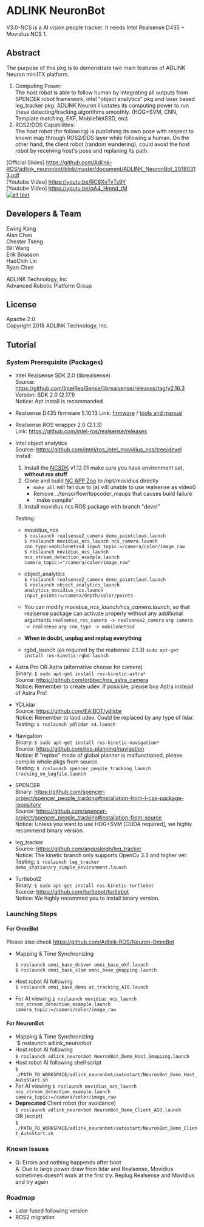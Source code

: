 # ADLINK NeuronBot
V3.0-NCS is a AI vision people tracker. It needs Intel Realsense D435 + Movidius NCS 1.

## Abstract  
The purpose of this pkg is to demonstrate two main features of ADLINK Neuron miniITX platform.   
1. Computing Power:   
   The host robot is able to follow human by integrating all outputs from SPENCER robot framework, intel "object analytics" pkg and laser based leg_tracker pkg.
   ADLINK Neuron illustates its computing power to run these detecting/tracking algorithms smoothly. (HOG+SVM, CNN, Template matching, EKF, MobileNetSSD, etc)  
2. ROS2/DDS Capabilities:  
   The host robot (for following) is publishing its own pose with respect to known map through ROS2/DDS layer while following a human.
   On the other hand, the client robot (random wandering), could avoid the host robot by receiving host's pose and replaning its path.   
   
[Official Slides] https://github.com/Adlink-ROS/adlink_neuronbot/blob/master/document/ADLINK_NeuronBot_20180313.pdf  
[Youtube Video] https://youtu.be/RC6XvTvTs9Y  
[Youtube Video] https://youtu.be/qA4_Hmnd_tM  
[![alt text](http://img.youtube.com/vi/RC6XvTvTs9Y/0.jpg)](https://youtu.be/RC6XvTvTs9Y)  

## Developers & Team
Ewing Kang  
Alan Chen  
Chester Tseng  
Bill Wang  
Erik Boasson  
HaoChih Lin  
Ryan Chen  
  
ADLINK Technology, Inc  
Advanced Robotic Platform Group  

## License
Apache 2.0  
Copyright 2018 ADLINK Technology, Inc.  

## Tutorial
### System Prerequisite (Packages)  
* Intel Realsense SDK 2.0 (librealsense)   
  Source: https://github.com/IntelRealSense/librealsense/releases/tag/v2.16.3  
  Version: SDK 2.0 (2.17.1)  
  Notice: Apt install is recommanded  
  
* Realsense D435 firmware 5.10.13
  Link: [firmware](https://downloadcenter.intel.com/download/28237/Latest-Firmware-for-Intel-RealSense-D400-Product-Family?v=t) / [tools and manual](https://www.intel.com/content/www/us/en/support/articles/000028171/emerging-technologies/intel-realsense-technology.html)
  
* Realsense ROS wrapper 2.0 (2.1.3)  
  Link: https://github.com/intel-ros/realsense/releases

* Intel object analytics  
  Source: https://github.com/intel/ros_intel_movidius_ncs/tree/devel   
  Install:  
    1. Install the [NCSDK](https://github.com/movidius/ncsdk) v1.12.01
        make sure you have environment set, **without ros stuff**
    2. Clone and build [NC APP Zoo](https://github.com/movidius/ncappzoo) to /opt/movidius directly
        * `make all` will fail due to (a) v4l unable to use realsense as video0 
        * Remove ../tensorflow/topcoder_maups that causes build failure
        * ` make compile'
    3. Install movidius ncs ROS package with branch "devel"  
    
  Testing:  
    * movidius_ncs  
     `$ roslaunch realsense2_camera demo_pointcloud.launch`  
     `$ roslaunch movidius_ncs_launch ncs_camera.launch cnn_type:=mobilenetssd input_topic:=/camera/color/image_raw`  
     `$ roslaunch movidius_ncs_launch ncs_stream_detection_example.launch camera_topic:="/camera/color/image_raw"`  
    * object_analytics  
     `$ roslaunch realsense2_camera demo_pointcloud.launch`  
     `$ roslaunch object_analytics_launch analytics_movidius_ncs.launch input_points:=/camera/depth/color/points`  
    * You can modify _movidius_ncs_launch/ncs_camera.launch_, so that realsense package can activate properly without any additional arguments
        `realsense_ros_camera -> realsense2_camera`
        `arg camera -> realsense`
        `arg cnn_type -> mobilenetssd`
    * **When in doubt, unplug and replug everything**  
  
  * rgbd_launch (as required by the realsense 2.1.3)
    `sudo apt-get install ros-kinetic-rgbd-launch`

  
* Astra Pro OR Astra (alternative choose for camera)   
  Binary: `$ sudo apt-get install ros-kinetic-astra*`  
  Source: https://github.com/orbbec/ros_astra_camera  
  Notice: Remember to create udev. If possible, please buy Astra instead of Astra Pro!  
* YDLidar   
  Source: https://github.com/EAIBOT/ydlidar  
  Notice: Remember to laod udev. Could be replaced by any type of lidar.  
  Testing: `$ roslaunch ydlidar x4.launch`  
* Navigation  
  Binary: `$ sudo apt-get install ros-kinetic-navigation*`  
  Source: https://github.com/ros-planning/navigation  
  Notice: if "replan" mode of global planner is malfunctioned, please compile whole pkgs from source.  
  Testing: `$ roslaunch spencer_people_tracking_launch tracking_on_bagfile.launch`
* SPENCER  
  Binary: https://github.com/spencer-project/spencer_people_tracking#installation-from-l-cas-package-repository  
  Source: https://github.com/spencer-project/spencer_people_tracking#installation-from-source  
  Notice: Unless you want to use HOG+SVM [CUDA required], we highly recommend binary version.  
* leg_tracker  
  Source: https://github.com/angusleigh/leg_tracker  
  Notice: The kinetic branch only supports OpenCv 3.3 and higher ver.  
  Testing: `$ roslaunch leg_tracker demo_stationary_simple_environment.launch`  
* Turtlebot2  
  Binaty: `$ sudo apt-get install ros-kinetic-turtlebot`  
  Source: https://github.com/turtlebot/turtlebot  
  Notice: We highly recommed you to install binary version.  

### Launching Steps
#### For OmniBot
Please also check https://github.com/Adlink-ROS/Neuron-OmniBot
* Mapping & Time Synchronizing  
  ```
  $ roslaunch omni_base_driver omni_base_ekf.launch
  $ roslaunch omni_base_slam omni_base_gmapping.launch
  ```
* Host robot AI following  
  `$ roslaunch omni_base_demo ai_tracking_AIO.launch`  

* For AI viewing
  `$ roslaunch movidius_ncs_launch ncs_stream_detection_example.launch camera_topic:=/camera/color/image_raw`
 
#### For NeuronBot
* Mapping & Time Synchronizing  
  `$ roslaunch adlink_neuronbot 
* Host robot AI following  
  `$ roslaunch adlink_neuronbot NeuronBot_Demo_Host_Gmapping.launch`  
* Host robot AI following shell script  
  `$ ./PATH_TO_WORKSPACE/adlink_neuronbot/autostart/NeuronBot_Demo_Host_AutoStart.sh`  
* For AI viewing
  `$ roslaunch movidius_ncs_launch ncs_stream_detection_example.launch camera_topic:=/camera/color/image_raw`
* **Deprecated** Client robot (for avoidance)  
  `$ roslaunch adlink_neuronbot NeuronBot_Demo_Client_AIO.launch`  
  OR (script)  
  `$ ./PATH_TO_WORKSPACE/adlink_neuronbot/autostart/NeuronBot_Demo_Client_AutoStart.sh`  

### Known Issues
* Q: Errors and nothing happends after boot  
  A: Due to large power draw from lidar and Realsense, Movidius sometimes doesn't work at the first try. Replug Realsense and Movidius and try again  

### Roadmap
* Lidar fused following version  
* ROS2 migration
 
